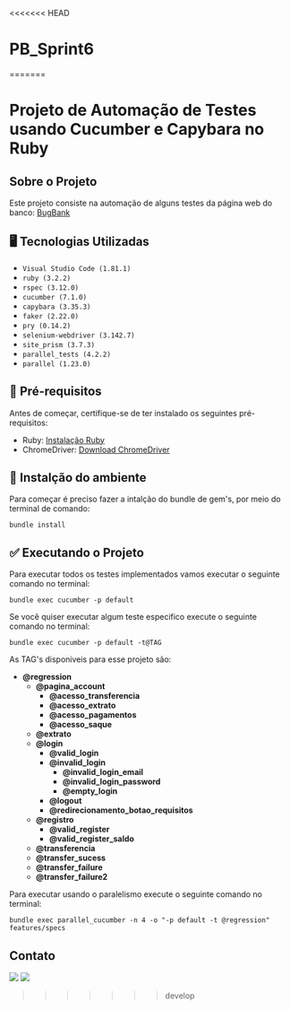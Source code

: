<<<<<<< HEAD
# PB_Sprint6
=======
# Projeto de Automação de Testes usando Cucumber e Capybara no Ruby

## Sobre o Projeto

Este projeto consiste na automação de alguns testes da página web do banco: [BugBank](https://bugbank.netlify.app/)

## :desktop_computer: Tecnologias Utilizadas

* ```Visual Studio Code (1.81.1)```
* ```ruby (3.2.2)```
* ```rspec (3.12.0)```
* ```cucumber (7.1.0)```
* ```capybara (3.35.3)```
* ```faker (2.22.0)```
* ```pry (0.14.2)```
* ```selenium-webdriver (3.142.7)```
* ```site_prism (3.7.3)```
* ```parallel_tests (4.2.2)```
* ```parallel (1.23.0)```

## 💾 Pré-requisitos

Antes de começar, certifique-se de ter instalado os seguintes pré-requisitos:

- Ruby: [Instalação Ruby](https://www.ruby-lang.org/pt/documentation/installation/)
- ChromeDriver: [Download ChromeDriver](https://sites.google.com/chromium.org/driver/)

## :memo: Instalção do ambiente

Para começar é preciso fazer a intalção do bundle de gem's, por meio do terminal de comando:

```
bundle install
```

## :white_check_mark: Executando o Projeto

Para executar todos os testes implementados vamos executar o seguinte comando no terminal:

```
bundle exec cucumber -p default
```

Se você quiser executar algum teste especifico execute o seguinte comando no terminal:

```
bundle exec cucumber -p default -t@TAG
```
As TAG's disponiveis para esse projeto são:
* **@regression**
  * **@pagina_account**
    * **@acesso_transferencia**
    * **@acesso_extrato**
    * **@acesso_pagamentos**
    * **@acesso_saque**
  * **@extrato**
  * **@login**
    * **@valid_login**
    * **@invalid_login**
      * **@invalid_login_email**
      * **@invalid_login_password**
      * **@empty_login**
    * **@logout**
    * **@redirecionamento_botao_requisitos**
  * **@registro**
    * **@valid_register**
    * **@valid_register_saldo**
  * **@transferencia**
   * **@transfer_sucess**
   * **@transfer_failure**
   * **@transfer_failure2**

Para executar usando o paralelismo execute o seguinte comando no terminal:

```
bundle exec parallel_cucumber -n 4 -o "-p default -t @regression" features/specs
```

## Contato

<a href = "mailto:juliocaetanovds@gmail.com"><img loading="lazy" src="https://img.shields.io/badge/Gmail-D14836?style=for-the-badge&logo=gmail&logoColor=white" target="_blank"></a>
<a href="https://www.linkedin.com/in/juliocaetano15/" target="_blank"><img loading="lazy" src="https://img.shields.io/badge/-LinkedIn-%230077B5?style=for-the-badge&logo=linkedin&logoColor=white" target="_blank"></a> 
>>>>>>> develop
